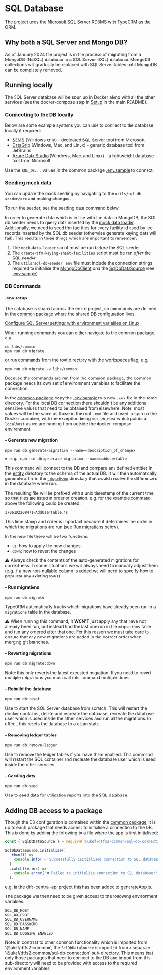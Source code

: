 # SQL Database

The project uses the [Microsoft SQL Server](https://learn.microsoft.com/en-gb/sql/sql-server)
RDBMS with [TypeORM](https://typeorm.io/) as the ORM.

## Why both a SQL Server and Mongo DB?

As of January 2024 the project is in the process of migrating from a MongoDB
(NoSQL) database to a SQL Server (SQL) database. MongoDB collections will
gradually be replaced with SQL Server tables until MongoDB can be completely
removed.

## Running locally

The SQL Server database will be spun up in Docker along with all the other
services (see the docker-compose step in [Setup](../README.md#setup-gear) in the
main README).

### Connecting to the DB locally

Below are some example systems you can use to connect to the database locally if
required:

- [SSMS](https://learn.microsoft.com/en-gb/sql/ssms) (Windows only) - dedicated
  SQL Server tool from Microsoft
- [DataGrip](https://www.jetbrains.com/datagrip/) (Windows, Mac, and Linux) -
  generic database tool from JetBrains
- [Azure Data Studio](https://learn.microsoft.com/en-us/azure-data-studio/download-azure-data-studio?tabs=win-install%2Cwin-user-install%2Credhat-install%2Cwindows-uninstall%2Credhat-uninstall)
  (Windows, Mac, and Linux) - a lightweight database tool from Microsoft

Use the `SQL_DB...` values in the common package [.env.sample](../libs/common/.env.sample)
to connect.

### Seeding mock data

You can update the mock seeding by navigating to the `utils/sql-db-seeder/src`
and making changes.

To run the seeder, see the seeding data command below.

In order to generate data which is in line with the data in MongoDB, the SQL db
seeder needs to query data inserted by the [mock data loader](../utils/mock-data-loader/).
Additionally, we need to seed tfm facilities for every facility id used by fee
records inserted by the SQL db seeder (otherwise generate keying data will
fail). This results in three things which are important to remember:

1. The `mock-data-loader` script must be run _before_ the SQL seeder
2. The `create-tfm-keying-sheet-facilities` script must be run _after_ the SQL
   seeder.
3. The `utils/sql-db-seeder` `.env` file must include the connection strings
   required to initialise the [MongoDbClient](../libs/common/src/mongo-db-client/index.ts)
   _and_ the [SqlDbDataSource](../libs/common/src/sql-db-connection/data-source.ts)
   (see [.env.sample](../utils/sql-db-seeder/.env.sample))

### DB Commands

#### .env setup

The database is shared across the entire project, so commands are defined in the
[common package](../libs/common) where the shared DB configuration lives.

[Configure SQL Server settings with environment variables on Linux](https://learn.microsoft.com/en-gb/sql/linux/sql-server-linux-configure-environment-variables?view=sql-server-ver16).

When running commands you can either navigate to the common package, e.g.

```shell
cd libs/common
npm run db:migrate
```

or run commands from the root directory with the workspaces flag, e.g.

```shell
npm run db:migrate -w libs/common
```

Because the commands are run from the common package, the common package needs
its own set of environment variables to facilitate the connection.

In the [common package](../libs/common) copy the [.env.sample](../libs/common/.env.sample)
to a new `.env` file in the same directory. For the local DB connection there
shouldn't be any additional sensitive values that need to be obtained from
elsewhere. Note: most values will be the same as those in the root `.env` file
and used to spin up the Docker container, with the exception being `SQL_DB_HOST`
which points at `localhost` as we are running from outside the docker-compose
environment.

#### - Generate new migration

```shell
npm run db:generate-migration --name=<description_of_change>

# e.g. npm run db:generate-migration --name=AddUserTable
```

This command will connect to the DB and compare any defined entities in the
[entity](../libs/common/src/sql-db-entity) directory to the schema of the actual
DB. It will then automatically generate a file in the
[migrations](../libs/common/src/sql-db-connection/migrations) directory that
would resolve the differences in the database when run.

The resulting file will be prefixed with a unix timestamp of the current time so
that files are listed in order of creation. e.g. for the example command above
the following could be created:

```txt
1706102208471-AddUserTable.ts
```

This time stamp and order is important because it determines the order in which
the migrations are run (see [Run migrations](#--run-migrations) below).

In the new file there will be two functions:

- `up`: how to apply the new changes
- `down`: how to revert the changes

⚠️ Always check the contents of the auto-generated migrations for correctness.
In some situations we will always need to manually adjust them (e.g. if a new
non-nullable column is added we will need to specify how to populate any
existing rows)

#### - Run migrations

```shell
npm run db:migrate
```

TypeORM automatically tracks which migrations have already been run in a
`migrations` table in the database.

⚠️ When running this command, it **WON'T** just apply any that have not already
been run, but instead find the last one run in the `migrations` table and run
any ordered after that one. For this reason we must take care to ensure that any
new migrations are added in the correct order when merging git branches.

#### - Reverting migrations

```shell
npm run db:migrate:down
```

Note: this only reverts the latest executed migration. If you need to revert
multiple migrations you must call this command multiple times.

#### - Rebuild the database

```shell
npm run db:reset
```

Use to start the SQL Server database from scratch. This will restart the docker
container, delete and recreate the database, recreate the database user which is
used inside the other services and run all the migrations. In effect, this
resets the database to a clean state.

#### - Removing ledger tables

```shell
npm run db:remove-ledger
```

Use to remove the ledger tables if you have them enabled. This command will
restart the SQL container and recreate the database user which is used inside
the other services.

#### - Seeding data

```shell
npm run db:seed
```

Use to seed data for utilisation reports into the SQL database.

## Adding DB access to a package

Though the DB configuration is contained within the [common package](../libs/common),
it is up to each package that needs access to initialise a connection to the DB.
This is done by adding the following to a file where the app is first
initialised:

```typescript
const { SqlDbDataSource } = require('@ukef/dtfs2-common/sql-db-connection');

SqlDbDataSource.initialize()
  .then(() =>
    console.info('✅ Successfully initialised connection to SQL database'),
  )
  .catch((error) =>
    console.error('❌ Failed to initialise connection to SQL database:', error),
  );
```

e.g. in the [dtfs-central-api](../dtfs-central-api) project this has been added
to [generateApp.js](../dtfs-central-api/src/generateApp.js).

The package will then need to be given access to the following environment
variables:

```txt
SQL_DB_HOST
SQL_DB_PORT
SQL_DB_USERNAME
SQL_DB_PASSWORD
SQL_DB_NAME
SQL_DB_LOGGING_ENABLED
```

Note: in contrast to other common functionality which is imported from
'@ukef/dtfs2-common', the `SqlDbDataSource` is imported from a separate
'@ukef/dtfs2-common/sql-db-connection' sub-directory. This means that only
those packages that need to connect to the DB and import from this sub-directory
will need to be provided with access to the required environment variables.

[//]: # 'TODO FN-1859 - add details on how to use repos with `extend` and use of Data Mapper pattern'
